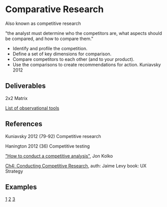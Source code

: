 # Comparative Research
Also known as competitive research

"the analyst must determine who the competitors are, what aspects should be compared, and how to compare them." 
- Identify and profile the competition.
- Define a set of key dimensions for comparison.
- Compare competitors to each other (and to your product).
- Use the comparisons to create recommendations for action.
Kuniavsky 2012


## Deliverables
2x2 Matrix 

[List of observational tools](http://www.dan.sv.it/teaching/ixd307f17/files/p2_1-observationalTools.pdf)


## References
Kuniavsky 2012 (79-92) Competitive research

Hanington 2012 (36) Competitive testing

["How to conduct a competitive analysis"](http://www.dan.sv.it/teaching/ixd307f17/files/Kolko-SCAD-CompetitiveAnalysis.pdf), Jon Kolko 

[Ch4: Conducting Competitive Research](https://www.oreilly.com/library/view/ux-strategy/9781449372972/ch04.html), auth: Jaime Levy book: UX Strategy

## Examples

[1](http://www.dan.sv.it/teaching/ixd307f17/images/p2_1-ca-example-single.png)
[2](http://www.dan.sv.it/teaching/ixd307f17/images/p2_1-ca-example-multi-1.png)
[3](http://www.dan.sv.it/teaching/ixd307f17/images/p2_1-ca-example-multi-2.png)
